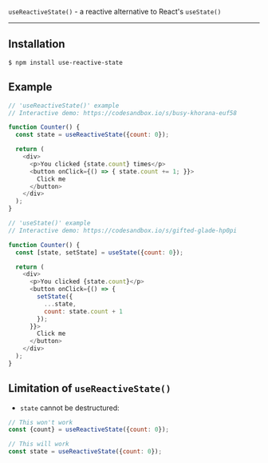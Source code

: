 `useReactiveState()` - a reactive alternative to React's `useState()`

---

## Installation

```
$ npm install use-reactive-state
```

## Example

```javascript
// 'useReactiveState()' example
// Interactive demo: https://codesandbox.io/s/busy-khorana-euf58

function Counter() {
  const state = useReactiveState({count: 0});

  return (
    <div>
      <p>You clicked {state.count} times</p>
      <button onClick={() => { state.count += 1; }}>
        Click me
      </button>
    </div>
  );
}
```

```javascript
// 'useState()' example
// Interactive demo: https://codesandbox.io/s/gifted-glade-hp0pi

function Counter() {
  const [state, setState] = useState({count: 0});

  return (
    <div>
      <p>You clicked {state.count}</p>
      <button onClick={() => {
        setState({
          ...state,
          count: state.count + 1
        });
      }}>
        Click me
      </button>
    </div>
  );
}
```

## Limitation of `useReactiveState()`

- `state` cannot be destructured:

```javascript
// This won't work
const {count} = useReactiveState({count: 0});
```

```javascript
// This will work
const state = useReactiveState({count: 0});
```
